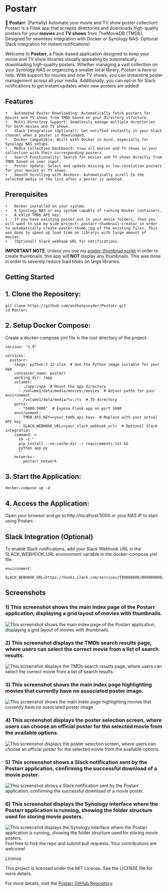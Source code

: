 # Postarr
🎥 **Postarr**: (Partially) Automate your movie and TV show poster collection! Postarr is a Flask app that scrapes directories and downloads high-quality posters for your **movies** and **TV shows** from TheMovieDB (TMDb). Designed for seamless integration with Docker or Synology NAS. Optional Slack integration for instant notifications!

Welcome to **Postarr**, a Flask-based application designed to keep your movie and TV show libraries visually appealing by automatically downloading high-quality posters. Whether managing a vast collection on your Synology NAS or organizing a smaller local library, Postarr is here to help. With support for movies and now TV shows, you can streamline poster management across all your media. Additionally, you can opt-in for Slack notifications to get instant updates when new posters are added!

## Features

	•	Automated Poster Downloading: Automatically fetch posters for movies and TV shows from TMDb based on your directory structure.
	•	Multi-Directory Support: Seamlessly manage multiple directories for both movies and TV shows.
	•	Slack Integration (Optional): Get notified instantly in your Slack channel when a poster is downloaded.
	•	Docker Compatible: Built with Docker in mind, especially for Synology NAS setups.
	•	Media Collection Dashboard: View all movies and TV shows in your collection with their corresponding posters.
	•	Search Functionality: Search for movies and TV shows directly from TMDb based on user input.
	•	Poster Update: Select and update missing or low-resolution posters for your movies or TV shows.
	•	Smooth Scrolling with Anchors: Automatically scroll to the selected media in the list after a poster is updated.

## Prerequisites

	•	Docker installed on your system.
	•	A Synology NAS or any system capable of running Docker containers.
	•	A valid TMDb API key.
 	•	If you have existing poster.ext in your movie folders, then you will want to use my side project: postarr-thumbnail-creator in order to automatically create poster-thumb.jpg of the existing files. This was done to speed up load time on librarys with large amount of movies. 
	•	(Optional) Slack webhook URL for notifications.
 **IMPORTANT NOTE**: Unless you use my [poster-thumbnail script](https://github.com/anthonysnyder/postarr-thumbnail-creator/tree/main "poster-thumbnail script") in order to create thumbnails, this app will **NOT** display any thumbnails. This was done in order to severely reduce load times on large libraries. 
 
 ## Getting Started

## 1. Clone the Repository:
```
git clone https://github.com/anthonysnyder/Postarr.git
cd Postarr
```
## 2. Setup Docker Compose:
Create a docker-compose.yml file in the root directory of the project:
```
version: "3.9"

services:
  postarr:
    image: python:3.12-slim  # Use the Python image suitable for your app
    container_name: postarr
    working_dir: /app
    volumes:
      - ./app:/app  # Mount the app directory
      - /volume1/data/media/movies:/movies  # Adjust paths for your environment
      - /volume1/data/media/tv:/tv  # TV directory
    ports:
      - "5000:5000"  # Expose Flask app on port 5000
    environment:
      - TMDB_API_KEY=<your_tmdb_api_key>  # Replace with your actual API key
      - SLACK_WEBHOOK_URL=<your_slack_webhook_url>  # Optional Slack integration
    command: >
      sh -c "
      pip install --no-cache-dir -r requirements.txt &&
      python app.py
      "
    networks:
      - postarr_network
```
## 3.	Start the Application:
```
docker-compose up -d
```
##	4.	Access the Application:
Open your browser and go to http://localhost:5000 or your NAS IP to start using Postarr.

## Slack Integration (Optional)

To enable Slack notifications, add your Slack Webhook URL in the SLACK_WEBHOOK_URL environment variable in the docker-compose.yml file.
```
environment:
  - SLACK_WEBHOOK_URL=https://hooks.slack.com/services/T00000000/B00000000/XXXXXXXXXXXXXXXXXXXXXXXX
```
## Screenshots

### 1) This screenshot shows the main index page of the Postarr application, displaying a grid layout of movies with thumbnails.
![This screenshot shows the main index page of the Postarr application, displaying a grid layout of movies with thumbnails.](https://github.com/anthonysnyder/Postarr/blob/main/screenshots/Index.html%20Layout.png)

### 2) This screenshot displays the TMDb search results page, where users can select the correct movie from a list of search results.
![This screenshot displays the TMDb search results page, where users can select the correct movie from a list of search results.](https://github.com/anthonysnyder/Postarr/blob/main/screenshots/Movie%20Selection%20View.png)

### 3) This screenshot shows the main index page highlighting movies that currently have no associated poster image.
![This screenshot shows the main index page highlighting movies that currently have no associated poster image.](https://github.com/anthonysnyder/Postarr/blob/main/screenshots/Movies%20with%20No%20Poster%20view.png)

### 4) This screenshot displays the poster selection screen, where users can choose an official poster for the selected movie from the available options.
![This screenshot displays the poster selection screen, where users can choose an official poster for the selected movie from the available options.](https://github.com/anthonysnyder/Postarr/blob/main/screenshots/Poster%20Selection%20View.png)

### 5) This screenshot shows a Slack notification sent by the Postarr application, confirming the successful download of a movie poster.
![This screenshot shows a Slack notification sent by the Postarr application, confirming the successful download of a movie poster.](https://github.com/anthonysnyder/Postarr/blob/main/screenshots/Slack%20Notififcation%20view.png)

### 6) This screenshot displays the Synology interface where the Postarr application is running, showing the folder structure used for storing movie posters.
![This screenshot displays the Synology interface where the Postarr application is running, showing the folder structure used for storing movie posters.](https://github.com/anthonysnyder/Postarr/blob/main/screenshots/Synology%20view.png)
Feel free to fork the repo and submit pull requests. Your contributions are welcome!

License

This project is licensed under the MIT License. See the LICENSE file for more details.

For more details, visit the [Postarr GitHub Repository](https://github.com/anthonysnyder/posterr/).
